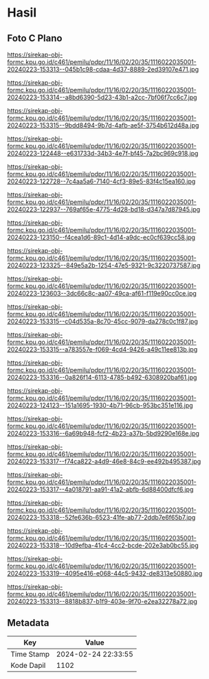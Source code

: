 # Hasil

## Foto C Plano

https://sirekap-obj-formc.kpu.go.id/c461/pemilu/pdpr/11/16/02/20/35/1116022035001-20240223-153313--045b1c98-cdaa-4d37-8889-2ed39107e471.jpg

https://sirekap-obj-formc.kpu.go.id/c461/pemilu/pdpr/11/16/02/20/35/1116022035001-20240223-153314--a8bd6390-5d23-43b1-a2cc-7bf06f7cc6c7.jpg

https://sirekap-obj-formc.kpu.go.id/c461/pemilu/pdpr/11/16/02/20/35/1116022035001-20240223-153315--9bdd8494-9b7d-4afb-ae5f-3754b612d48a.jpg

https://sirekap-obj-formc.kpu.go.id/c461/pemilu/pdpr/11/16/02/20/35/1116022035001-20240223-122448--e631733d-34b3-4e7f-bf45-7a2bc969c918.jpg

https://sirekap-obj-formc.kpu.go.id/c461/pemilu/pdpr/11/16/02/20/35/1116022035001-20240223-122728--7c4aa5a6-7140-4cf3-89e5-83f4c15ea160.jpg

https://sirekap-obj-formc.kpu.go.id/c461/pemilu/pdpr/11/16/02/20/35/1116022035001-20240223-122937--769af65e-4775-4d28-bd18-d347a7d87945.jpg

https://sirekap-obj-formc.kpu.go.id/c461/pemilu/pdpr/11/16/02/20/35/1116022035001-20240223-123150--f4cea1d6-89c1-4d14-a9dc-ec0cf639cc58.jpg

https://sirekap-obj-formc.kpu.go.id/c461/pemilu/pdpr/11/16/02/20/35/1116022035001-20240223-123325--849e5a2b-1254-47e5-9321-9c3220737587.jpg

https://sirekap-obj-formc.kpu.go.id/c461/pemilu/pdpr/11/16/02/20/35/1116022035001-20240223-123603--3dc66c8c-aa07-49ca-af61-f119e90cc0ce.jpg

https://sirekap-obj-formc.kpu.go.id/c461/pemilu/pdpr/11/16/02/20/35/1116022035001-20240223-153315--c04d535a-8c70-45cc-9079-da278c0c1f87.jpg

https://sirekap-obj-formc.kpu.go.id/c461/pemilu/pdpr/11/16/02/20/35/1116022035001-20240223-153315--a783557e-f069-4cd4-9426-a49c11ee813b.jpg

https://sirekap-obj-formc.kpu.go.id/c461/pemilu/pdpr/11/16/02/20/35/1116022035001-20240223-153316--0a826f14-6113-4785-b492-6308920baf61.jpg

https://sirekap-obj-formc.kpu.go.id/c461/pemilu/pdpr/11/16/02/20/35/1116022035001-20240223-124123--151a1695-1930-4b71-96cb-953bc351e116.jpg

https://sirekap-obj-formc.kpu.go.id/c461/pemilu/pdpr/11/16/02/20/35/1116022035001-20240223-153316--6a69b948-fcf2-4b23-a37b-5bd9290e168e.jpg

https://sirekap-obj-formc.kpu.go.id/c461/pemilu/pdpr/11/16/02/20/35/1116022035001-20240223-153317--f74ca822-a4d9-46e8-84c9-ee492b495387.jpg

https://sirekap-obj-formc.kpu.go.id/c461/pemilu/pdpr/11/16/02/20/35/1116022035001-20240223-153317--4a018791-aa91-41a2-abfb-6d88400dfcf6.jpg

https://sirekap-obj-formc.kpu.go.id/c461/pemilu/pdpr/11/16/02/20/35/1116022035001-20240223-153318--52fe636b-6523-41fe-ab77-2ddb7e6f65b7.jpg

https://sirekap-obj-formc.kpu.go.id/c461/pemilu/pdpr/11/16/02/20/35/1116022035001-20240223-153318--10d9efba-41c4-4cc2-bcde-202e3ab0bc55.jpg

https://sirekap-obj-formc.kpu.go.id/c461/pemilu/pdpr/11/16/02/20/35/1116022035001-20240223-153319--4095e416-e068-44c5-9432-de8313e50880.jpg

https://sirekap-obj-formc.kpu.go.id/c461/pemilu/pdpr/11/16/02/20/35/1116022035001-20240223-153313--8818b837-b1f9-403e-9f70-e2ea32278a72.jpg


## Metadata

| Key        | Value               |
| ---------- | ------------------- |
| Time Stamp | 2024-02-24 22:33:55 |
| Kode Dapil | 1102                |



